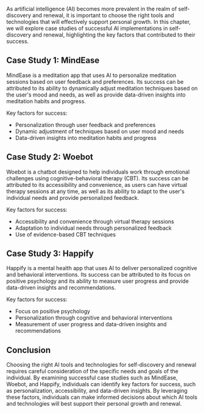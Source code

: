 
As artificial intelligence (AI) becomes more prevalent in the realm of self-discovery and renewal, it is important to choose the right tools and technologies that will effectively support personal growth. In this chapter, we will explore case studies of successful AI implementations in self-discovery and renewal, highlighting the key factors that contributed to their success.

Case Study 1: MindEase
----------------------

MindEase is a meditation app that uses AI to personalize meditation sessions based on user feedback and preferences. Its success can be attributed to its ability to dynamically adjust meditation techniques based on the user's mood and needs, as well as provide data-driven insights into meditation habits and progress.

Key factors for success:

* Personalization through user feedback and preferences
* Dynamic adjustment of techniques based on user mood and needs
* Data-driven insights into meditation habits and progress

Case Study 2: Woebot
--------------------

Woebot is a chatbot designed to help individuals work through emotional challenges using cognitive-behavioral therapy (CBT). Its success can be attributed to its accessibility and convenience, as users can have virtual therapy sessions at any time, as well as its ability to adapt to the user's individual needs and provide personalized feedback.

Key factors for success:

* Accessibility and convenience through virtual therapy sessions
* Adaptation to individual needs through personalized feedback
* Use of evidence-based CBT techniques

Case Study 3: Happify
---------------------

Happify is a mental health app that uses AI to deliver personalized cognitive and behavioral interventions. Its success can be attributed to its focus on positive psychology and its ability to measure user progress and provide data-driven insights and recommendations.

Key factors for success:

* Focus on positive psychology
* Personalization through cognitive and behavioral interventions
* Measurement of user progress and data-driven insights and recommendations

Conclusion
----------

Choosing the right AI tools and technologies for self-discovery and renewal requires careful consideration of the specific needs and goals of the individual. By examining successful case studies such as MindEase, Woebot, and Happify, individuals can identify key factors for success, such as personalization, accessibility, and data-driven insights. By leveraging these factors, individuals can make informed decisions about which AI tools and technologies will best support their personal growth and renewal.
